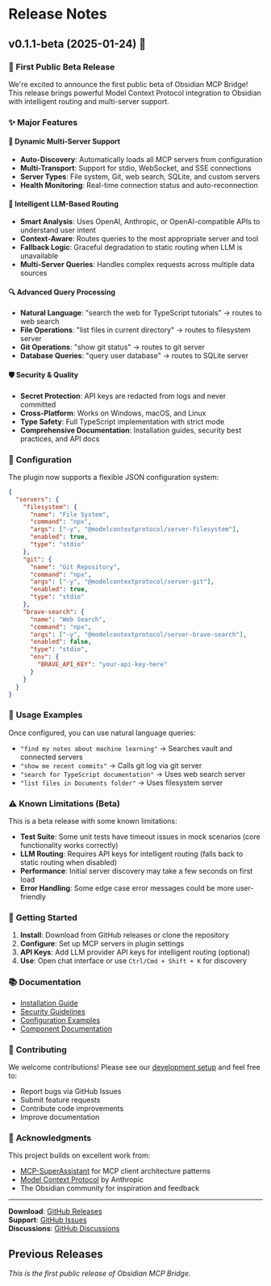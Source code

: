 # Release Notes

## v0.1.1-beta (2025-01-24) 🚀

### 🎉 First Public Beta Release

We're excited to announce the first public beta of Obsidian MCP Bridge! This release brings powerful Model Context Protocol integration to Obsidian with intelligent routing and multi-server support.

### ✨ Major Features

#### 🔗 **Dynamic Multi-Server Support**
- **Auto-Discovery**: Automatically loads all MCP servers from configuration
- **Multi-Transport**: Support for stdio, WebSocket, and SSE connections
- **Server Types**: File system, Git, web search, SQLite, and custom servers
- **Health Monitoring**: Real-time connection status and auto-reconnection

#### 🧠 **Intelligent LLM-Based Routing**
- **Smart Analysis**: Uses OpenAI, Anthropic, or OpenAI-compatible APIs to understand user intent
- **Context-Aware**: Routes queries to the most appropriate server and tool
- **Fallback Logic**: Graceful degradation to static routing when LLM is unavailable
- **Multi-Server Queries**: Handles complex requests across multiple data sources

#### 🔍 **Advanced Query Processing**
- **Natural Language**: "search the web for TypeScript tutorials" → routes to web search
- **File Operations**: "list files in current directory" → routes to filesystem server
- **Git Operations**: "show git status" → routes to git server
- **Database Queries**: "query user database" → routes to SQLite server

#### 🛡️ **Security & Quality**
- **Secret Protection**: API keys are redacted from logs and never committed
- **Cross-Platform**: Works on Windows, macOS, and Linux
- **Type Safety**: Full TypeScript implementation with strict mode
- **Comprehensive Documentation**: Installation guides, security best practices, and API docs

### 🔧 **Configuration**

The plugin now supports a flexible JSON configuration system:

```json
{
  "servers": {
    "filesystem": {
      "name": "File System",
      "command": "npx",
      "args": ["-y", "@modelcontextprotocol/server-filesystem"],
      "enabled": true,
      "type": "stdio"
    },
    "git": {
      "name": "Git Repository", 
      "command": "npx",
      "args": ["-y", "@modelcontextprotocol/server-git"],
      "enabled": true,
      "type": "stdio"
    },
    "brave-search": {
      "name": "Web Search",
      "command": "npx", 
      "args": ["-y", "@modelcontextprotocol/server-brave-search"],
      "enabled": false,
      "type": "stdio",
      "env": {
        "BRAVE_API_KEY": "your-api-key-here"
      }
    }
  }
}
```

### 🎯 **Usage Examples**

Once configured, you can use natural language queries:

- `"find my notes about machine learning"` → Searches vault and connected servers
- `"show me recent commits"` → Calls git log via git server  
- `"search for TypeScript documentation"` → Uses web search server
- `"list files in Documents folder"` → Uses filesystem server

### ⚠️ **Known Limitations (Beta)**

This is a beta release with some known limitations:

- **Test Suite**: Some unit tests have timeout issues in mock scenarios (core functionality works correctly)
- **LLM Routing**: Requires API keys for intelligent routing (falls back to static routing when disabled)
- **Performance**: Initial server discovery may take a few seconds on first load  
- **Error Handling**: Some edge case error messages could be more user-friendly

### 🚀 **Getting Started**

1. **Install**: Download from GitHub releases or clone the repository
2. **Configure**: Set up MCP servers in plugin settings
3. **API Keys**: Add LLM provider API keys for intelligent routing (optional)
4. **Use**: Open chat interface or use `Ctrl/Cmd + Shift + K` for discovery

### 📚 **Documentation**

- [Installation Guide](INSTALL.md)
- [Security Guidelines](SECURITY.md) 
- [Configuration Examples](examples/configs/)
- [Component Documentation](docs/components/)

### 🤝 **Contributing**

We welcome contributions! Please see our [development setup](README.md#development-setup) and feel free to:

- Report bugs via GitHub Issues
- Submit feature requests
- Contribute code improvements
- Improve documentation

### 🙏 **Acknowledgments**

This project builds on excellent work from:
- [MCP-SuperAssistant](https://github.com/srbhptl39/MCP-SuperAssistant) for MCP client architecture patterns
- [Model Context Protocol](https://modelcontextprotocol.io/) by Anthropic
- The Obsidian community for inspiration and feedback

---

**Download**: [GitHub Releases](https://github.com/simplemindedbot/obsidian-mcp-bridge/releases/tag/v0.1.1-beta)  
**Support**: [GitHub Issues](https://github.com/simplemindedbot/obsidian-mcp-bridge/issues)  
**Discussions**: [GitHub Discussions](https://github.com/simplemindedbot/obsidian-mcp-bridge/discussions)

## Previous Releases

*This is the first public release of Obsidian MCP Bridge.*